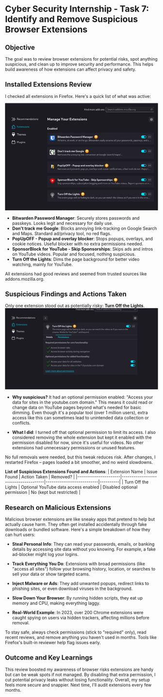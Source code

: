 # Cyber Security Internship - Task 7: Identify and Remove Suspicious Browser Extensions

## Objective
The goal was to review browser extensions for potential risks, spot anything suspicious, and clean up to improve security and performance. This helps build awareness of how extensions can affect privacy and safety.

## Installed Extensions Review
I checked all extensions in Firefox. Here's a quick list of what was active:

![Alt image](assets/listofextensions.png)

- **Bitwarden Password Manager**: Securely stores passwords and passkeys. Looks legit and necessary for daily use.
- **Don't track me Google**: Blocks annoying link-tracking on Google Search and Maps. Standard ad/privacy tool, no red flags.
- **PopUpOFF - Popup and overlay blocker**: Stops popups, overlays, and cookie notices. Useful blocker with no extra permissions needed.
- **SponsorBlock for YouTube - Skip Sponsorships**: Skips ads and intros on YouTube videos. Popular and focused, nothing suspicious.
- **Turn Off the Lights**: Dims the page background for better video watching, mainly for YouTube.

All extensions had good reviews and seemed from trusted sources like addons.mozilla.org.

## Suspicious Findings and Actions Taken
Only one extension stood out as potentially risky: **Turn Off the Lights**.
![image](assets/suspiciousextension.png)

- **Why suspicious?** It had an optional permission enabled: "Access your data for sites in the youtube.com domain." This means it could read or change data on YouTube pages beyond what's needed for basic dimming. Even though it's a popular tool (over 1 million users), extra access like this can sometimes lead to unintended data collection or conflicts.
  
- **What I did**: I turned off that optional permission to limit its access. I also considered removing the whole extension but kept it enabled with the permission disabled for now, since it's useful for videos. No other extensions had unnecessary permissions or unused features.

No full removals were needed, but this tweak reduces risk. After changes, I restarted Firefox – pages loaded a bit smoother, and no weird slowdowns.

**List of Suspicious Extensions Found and Actions**:
| Extension Name       | Issue Found                          | Action Taken              | Removed? |
|----------------------|--------------------------------------|---------------------------|----------|
| Turn Off the Lights | Optional YouTube data access enabled | Disabled optional permission | No (kept but restricted) |

## Research on Malicious Extensions
Malicious browser extensions are like sneaky apps that pretend to help but actually cause harm. They often get installed accidentally through fake downloads or bundled software. Here's a simple breakdown of how they can hurt users:

- **Steal Personal Info**: They can read your passwords, emails, or banking details by accessing site data without you knowing. For example, a fake ad-blocker might log your logins.
  
- **Track Everything You Do**: Extensions with broad permissions (like "access all sites") follow your browsing history, location, or searches to sell your data or show targeted scams.
  
- **Inject Malware or Ads**: They add unwanted popups, redirect links to phishing sites, or even download viruses in the background.
  
- **Slow Down Your Browser**: By running hidden scripts, they eat up memory and CPU, making everything laggy.
  
- **Real-World Example**: In 2023, over 200 Chrome extensions were caught spying on users via hidden trackers, affecting millions before removal.

To stay safe, always check permissions (stick to "required" only), read recent reviews, and remove anything you haven't used in months. Tools like Firefox's built-in reviewer help flag issues early.

## Outcome and Key Learnings
This review boosted my awareness of browser risks extensions are handy but can be weak spots if not managed. By disabling that extra permission, I cut potential privacy leaks without losing functionality. Overall, my setup feels more secure and snappier. Next time, I'll audit extensions every few months.
